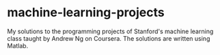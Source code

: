 # machine-learning-projects
My solutions to the programming projects of Stanford's machine learning class taught by Andrew Ng on Coursera. The solutions are written using Matlab.
